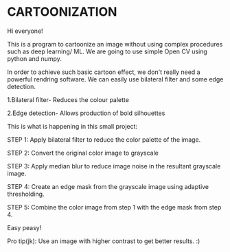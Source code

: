 # CARTOONIZATION
Hi everyone!

This is a program to cartoonize an image without using complex procedures such as deep learning/ ML. We are going to use simple Open CV using python and numpy.

In order to achieve such basic cartoon effect, we don't really need a powerful rendring software.
We can easily use bilateral filter and some edge detection.


1.Bilateral filter- Reduces the colour palette


2.Edge detection- Allows production of bold silhouettes

This is what is happening in this small project:


STEP 1: Apply bilateral filter to reduce the color palette of the image.

STEP 2: Convert the original color image to grayscale

STEP 3: Apply median blur to reduce image noise in the resultant grayscale           image.

STEP 4: Create an edge mask from the grayscale image using adaptive                 thresholding.

STEP 5: Combine the color image from step 1 with the edge mask from step 4.


Easy peasy!


Pro tip(jk): Use an image with higher contrast to get better results. :)



